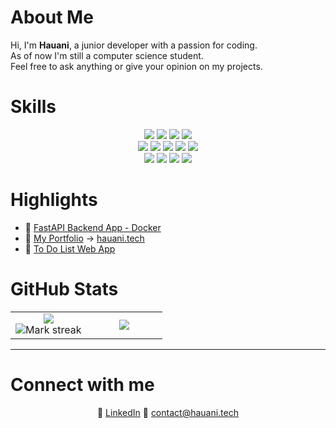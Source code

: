 # About Me

Hi, I'm **Hauani**, a junior developer with a passion for coding.  
As of now I'm still a computer science student.  
Feel free to ask anything or give your opinion on my projects.

# Skills

<p align="center">
  <img src="https://img.shields.io/badge/HTML-%23E34F26.svg?logo=html5&logoColor=white">
  <img src="https://img.shields.io/badge/CSS-1572B6?logo=css3&logoColor=fff">
  <img src="https://img.shields.io/badge/-Vue.js-4FC08D?logo=vuedotjs&logoColor=white&style=flat">
  <img src="https://img.shields.io/badge/React-61DAFB?logo=react&logoColor=white">
  <br>
  <img src="https://img.shields.io/badge/C-00599C?logo=c&logoColor=white">
  <img src="https://img.shields.io/badge/C++-%2300599C.svg?logo=c%2B%2B&logoColor=white">
  <img src="https://img.shields.io/badge/Python-3776AB?logo=python&logoColor=fff">
  <img src="https://img.shields.io/badge/JavaScript-F7DF1E?logo=javascript&logoColor=000">
  <img src="https://img.shields.io/badge/Java-007396?logo=java&logoColor=white&style=flat">
  <br>
  <img src="https://img.shields.io/badge/FastAPI-009485.svg?logo=fastapi&logoColor=white">
  <img src="https://img.shields.io/badge/docker-%230db7ed.svg?logo=docker&logoColor=white">
  <img src="https://img.shields.io/badge/postgresql-%23336791.svg?logo=postgresql&logoColor=white">
  <img src="https://img.shields.io/badge/SQLite-%2307405e.svg?logo=sqlite&logoColor=white">
</p>

# Highlights

- :open_file_folder: [FastAPI Backend App - Docker](https://github.com/hauanitech/fastapi-app)  
- :open_file_folder: [My Portfolio](https://github.com/hauanitech/portfolio) → [hauani.tech](https://www.hauani.tech)  
- :open_file_folder: [To Do List Web App](https://github.com/hauanitech/web-to-do)

# GitHub Stats

<table>
  <tbody>
    <tr border="none">
      <td width="50%" align="center">
        <img align="center" src="https://readme-stats-fork-mauve.vercel.app/api/?username=hauanitech&theme=dark&show_icons=true&count_private=true">
        <br>
        <img alt="Mark streak" src="https://github-readme-streak-stats-five-roan.vercel.app?user=hauanitech&theme=dark">
      </td>
      <td width="50%" align="center">
        <img align="center" src="https://readme-stats-fork-mauve.vercel.app/api/top-langs/?username=hauanitech&theme=dark&hide_border=false&no-bg=true&no-frame=true&langs_count=6">
      </td>
    </tr>
  </tbody>
</table>

---

# Connect with me

<p align="center">
  🔗 <a href="https://www.linkedin.com/in/hauanitech" target="_blank">LinkedIn</a>  
  📧 <a href="mailto:contact@hauani.tech">contact@hauani.tech</a>
</p>

